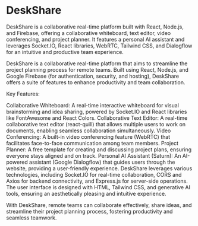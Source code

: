 # DeskShare
DeskShare is a collaborative real-time platform built with React, Node.js, and Firebase, offering a collaborative whiteboard, text editor, video conferencing, and project planner. It features a personal AI assistant and leverages Socket.IO, React libraries, WebRTC, Tailwind CSS, and Dialogflow for an intuitive and productive team experience.

DeskShare is a collaborative real-time platform that aims to streamline the project planning process for remote teams. Built using React, Node.js, and Google Firebase (for authentication, security, and hosting), DeskShare offers a suite of features to enhance productivity and team collaboration.

Key Features:

Collaborative Whiteboard: A real-time interactive whiteboard for visual brainstorming and idea sharing, powered by Socket.IO and React libraries like FontAwesome and React Colors.
Collaborative Text Editor: A real-time collaborative text editor (react-quill) that allows multiple users to work on documents, enabling seamless collaboration simultaneously.
Video Conferencing: A built-in video conferencing feature (WebRTC) that facilitates face-to-face communication among team members.
Project Planner: A free template for creating and discussing project plans, ensuring everyone stays aligned and on track.
Personal AI Assistant (Saturn): An AI-powered assistant (Google Dialogflow) that guides users through the website, providing a user-friendly experience.
DeskShare leverages various technologies, including Socket.IO for real-time collaboration, CORS and Axios for backend connectivity, and Express.js for server-side operations. The user interface is designed with HTML, Tailwind CSS, and generative AI tools, ensuring an aesthetically pleasing and intuitive experience.

With DeskShare, remote teams can collaborate effectively, share ideas, and streamline their project planning process, fostering productivity and seamless teamwork.
